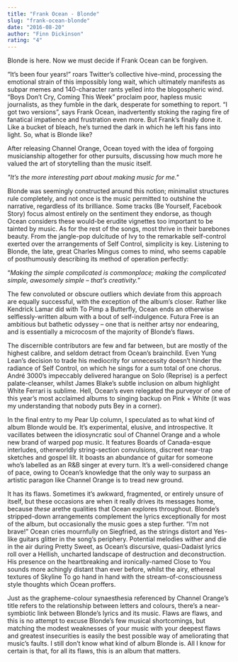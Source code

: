 ```yaml
---
title: "Frank Ocean - Blonde"
slug: "frank-ocean-blonde"
date: "2016-08-20"
author: "Finn Dickinson"
rating: "4"
---
```


Blonde is here. Now we must decide if Frank Ocean can be forgiven.

“It’s been four years!” roars Twitter’s collective hive-mind, processing the emotional strain of this impossibly long wait, which ultimately manifests as subpar memes and 140-character rants yelled into the blogospheric wind. “Boys Don’t Cry, Coming This Week” proclaim poor, hapless music journalists, as they fumble in the dark, desperate for something to report. “I got two versions”, says Frank Ocean, inadvertently stoking the raging fire of fanatical impatience and frustration even more. But Frank’s finally done it. Like a bucket of bleach, he’s turned the dark in which he left his fans into light. So, what is Blonde like?

After releasing Channel Orange, Ocean toyed with the idea of forgoing musicianship altogether for other pursuits, discussing how much more he valued the art of storytelling than the music itself.

_"It’s the more interesting part about making music for me."_

Blonde was seemingly constructed around this notion; minimalist structures rule completely, and not once is the music permitted to outshine the narrative, regardless of its brilliance. Some tracks (Be Yourself, Facebook Story) focus almost entirely on the sentiment they endorse, as though Ocean considers these would-be erudite vignettes too important to be tainted by music. As for the rest of the songs, most thrive in their barebones beauty. From the jangle-pop dulcitude of Ivy to the remarkable self-control exerted over the arrangements of Self Control, simplicity is key. Listening to Blonde, the late, great Charles Mingus comes to mind, who seems capable of posthumously describing its method of operation perfectly:

“_Making the simple complicated is commonplace; making the complicated simple, awesomely simple – that’s creativity._”

The few convoluted or obscure outliers which deviate from this approach are equally successful, with the exception of the album’s closer. Rather like Kendrick Lamar did with To Pimp a Butterfly, Ocean ends an otherwise selflessly-written album with a bout of self-indulgence. Futura Free is an ambitious but bathetic odyssey – one that is neither artsy nor endearing, and is essentially a microcosm of the majority of Blonde’s flaws.

The discernible contributors are few and far between, but are mostly of the highest calibre, and seldom detract from Ocean’s brainchild. Even Yung Lean’s decision to trade his mediocrity for unnecessity doesn’t hinder the radiance of Self Control, on which he sings for a sum total of one chorus. André 3000’s impeccably delivered harangue on Solo (Reprise) is a perfect palate-cleanser, whilst James Blake’s subtle inclusion on album highlight White Ferrari is sublime. Hell, Ocean’s even relegated the purveyor of one of this year’s most acclaimed albums to singing backup on Pink + White (it was my understanding that nobody puts Bey in a corner).

In the final entry to my Pear Up column, I speculated as to what kind of album Blonde would be. It’s experimental, elusive, and introspective. It vacillates between the idiosyncratic soul of Channel Orange and a whole new brand of warped pop music. It features Boards of Canada-esque interludes, otherworldly string-section convulsions, discreet near-trap sketches and gospel lilt. It boasts an abundance of guitar for someone who’s labelled as an R&B singer at every turn. It’s a well-considered change of pace, owing to Ocean’s knowledge that the only way to surpass an artistic paragon like Channel Orange is to tread new ground.

It has its flaws. Sometimes it’s awkward, fragmented, or entirely unsure of itself, but these occasions are when it really drives its messages home, because _these_ arethe qualities that Ocean explores throughout. Blonde’s stripped-down arrangements complement the lyrics exceptionally for most of the album, but occasionally the music goes a step further. “I’m not brave!” Ocean cries mournfully on Siegfried, as the strings distort and Yes-like guitars glitter in the song’s periphery. Potential melodies wither and die in the air during Pretty Sweet, as Ocean’s discursive, quasi-Dadaist lyrics roll over a Hellish, uncharted landscape of destruction and deconstruction. His presence on the heartbreaking and ironically-named Close to You sounds more achingly distant than ever before, whilst the airy, ethereal textures of Skyline To go hand in hand with the stream-of-consciousness style thoughts which Ocean proffers.

Just as the grapheme-colour synaesthesia referenced by Channel Orange’s title refers to the relationship between letters and colours, there’s a near-symbiotic link between Blonde’s lyrics and its music. Flaws are flaws, and this is no attempt to excuse Blonde’s few musical shortcomings, but matching the modest weaknesses of your music with your deepest flaws and greatest insecurities is easily the best possible way of ameliorating that music’s faults. I still don’t know what kind of album Blonde is. All I know for certain is that, for all its flaws, this is an album that matters.
